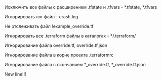 Исключить все файлы с расширением .tfstate и .tfvars - *.tfstate, *.tfvars

Игнорировать лог файл - crash.log

Не отслеживать файл !example_override.tf

Игнорировать все .terraform файлы в каталогах - */.terraform/

Игнорирование файла override.tf, override.tf.json

Игнорирование файла в корне проекта .terraformrc

Игнорирование файла с окончанием *_override.tf, *_override.tf.json

New line!!! 

